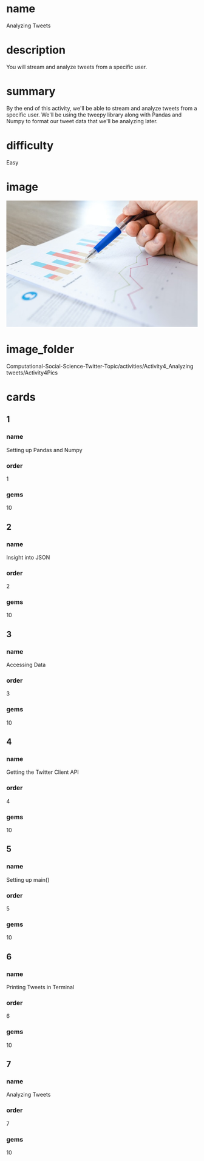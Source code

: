 # name

Analyzing Tweets

# description

You will stream and analyze tweets from a specific user.

# summary

By the end of this activity, we'll be able to stream and analyze tweets from a specific user. We'll be using the tweepy library along with Pandas and Numpy to format our tweet data that we'll be analyzing later.

# difficulty

Easy

# image

<img src="Activity4Pics/chart-close-up-data-desk-590022.jpg">

# image_folder

Computational-Social-Science-Twitter-Topic/activities/Activity4_Analyzing tweets/Activity4Pics

# cards

## 1

### name

Setting up Pandas and Numpy

### order

1

### gems

10

## 2

### name

Insight into JSON

### order

2

### gems

10

## 3

### name

Accessing Data

### order

3

### gems

10

## 4

### name

Getting the Twitter Client API

### order

4

### gems

10

## 5

### name

Setting up main()

### order

5

### gems

10

## 6

### name

Printing Tweets in Terminal

### order

6

### gems

10

## 7

### name

Analyzing Tweets

### order

7

### gems

10